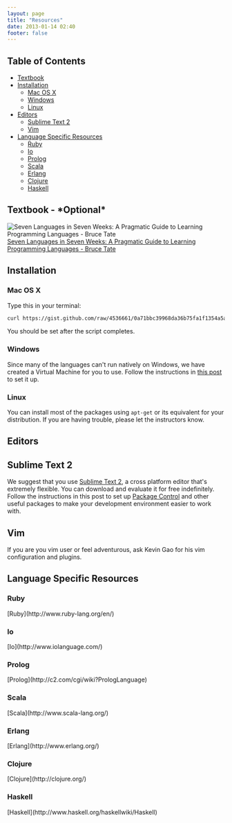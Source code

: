 ```yaml
---
layout: page
title: "Resources"
date: 2013-01-14 02:40
footer: false
---
```


## Table of Contents
* [Textbook](#textbook)
* [Installation](#installation)
    * [Mac OS X](#mac-os-x)
    * [Windows](#windows)
    * [Linux](#linux)
* [Editors](#editors)
    * [Sublime Text 2](#sublime-text-2)
    * [Vim](#vim)
* [Language Specific Resources](#language-specific-resources)
    * [Ruby](#ruby)
    * [Io](#io)
    * [Prolog](#prolog)
    * [Scala](#scala)
    * [Erlang](#erlang)
    * [Clojure](#clojure)
    * [Haskell](#haskell)

<h2 id="textbook">Textbook - *Optional*</h2>

![Seven Languages in Seven Weeks: A Pragmatic Guide to Learning Programming Languages - Bruce Tate](http://imagery.pragprog.com/products/195/btlang_xlargecover.jpg?1298589937)
[Seven Languages in Seven Weeks: A Pragmatic Guide to Learning Programming Languages - Bruce Tate](http://pragprog.com/book/btlang/seven-languages-in-seven-weeks)

<h2 id="installation">Installation</h2>

<h3 id="mac-os-x">Mac OS X</h3>

Type this in your terminal:

```bash
curl https://gist.github.com/raw/4536661/0a71bbc39968da36b75fa1f1354a5ad7357cf758/Duke-PL-Course-MacOSX-Install.sh | sh
```

You should be set after the script completes.

<h3 id="windows">Windows</h3>

Since many of the languages can't run natively on Windows, we have created a Virtual Machine for you to use. Follow the instructions in [this post]() to set it up.

<h3 id="linux">Linux</h3>

You can install most of the packages using `apt-get` or its equivalent for your distribution. If you are having trouble, please let the instructors know.

<h2 id="editors">Editors</h2>

<h2 id="sublime-text-2">Sublime Text 2</h2>

We suggest that you use [Sublime Text 2](http://www.sublimetext.com/), a cross platform editor that's extremely flexible. You can download and evaluate it for free indefinitely. Follow the instructions in this post to set up [Package Control](http://wbond.net/sublime_packages/package_control) and other useful packages to make your development environment easier to work with.

<h2 id="vim">Vim</h2>

If you are you vim user or feel adventurous, ask Kevin Gao for his vim configuration and plugins.

<h2 id="language-specific-resources">Language Specific Resources</h2>

<h3 id="ruby">Ruby</h3>
[Ruby](http://www.ruby-lang.org/en/)

<h3 id="io">Io</h3>
[Io](http://www.iolanguage.com/)

<h3 id="prolog">Prolog</h3>
[Prolog](http://c2.com/cgi/wiki?PrologLanguage)

<h3 id="scala">Scala</h3>
[Scala](http://www.scala-lang.org/)

<h3 id="erlang">Erlang</h3>
[Erlang](http://www.erlang.org/)

<h3 id="clojure">Clojure</h3>
[Clojure](http://clojure.org/)

<h3 id="haskell">Haskell</h3>
[Haskell](http://www.haskell.org/haskellwiki/Haskell)
